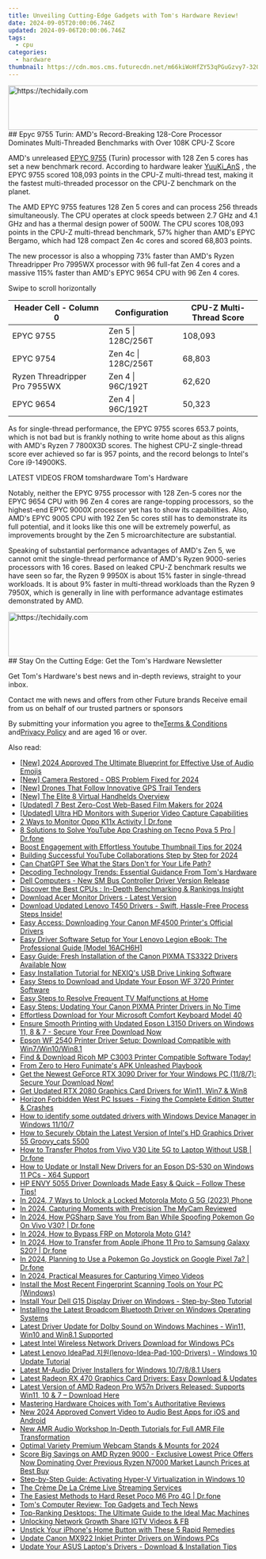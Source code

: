 ```yaml
---
title: Unveiling Cutting-Edge Gadgets with Tom's Hardware Review!
date: 2024-09-05T20:00:06.746Z
updated: 2024-09-06T20:00:06.746Z
tags:
  - cpu
categories:
  - hardware
thumbnail: https://cdn.mos.cms.futurecdn.net/m66kiWoHfZY53qPGuGzvy7-320-80.png
---
```


<!-- affiliate ads begin -->
<a href="https://appsumo.8odi.net/c/5597632/2123748/7443" target="_top" id="2123748">
  <img src="//a.impactradius-go.com/display-ad/7443-2123748" border="0" alt="https://techidaily.com" width="600" height="90"/>
</a>
<img height="0" width="0" src="https://appsumo.8odi.net/i/5597632/2123748/7443" style="position:absolute;visibility:hidden;" border="0" />
<!-- affiliate ads end -->
## Epyc 9755 Turin: AMD's Record-Breaking 128-Core Processor Dominates Multi-Threaded Benchmarks with Over 108K CPU-Z Score

AMD's unreleased [EPYC 9755](https://www.tomshardware.com/pc-components/cpus/amd-announces-3nm-epyc-turin-launching-with-192-cores-and-384-threads-in-second-half-of-2024-54x-faster-than-intel-xeon-in-ai-workload) (Turin) processor with 128 Zen 5 cores has set a new benchmark record. According to hardware leaker [YuuKi_AnS](https://x.com/yuuki%5Fans/status/1816185684753015066) , the EPYC 9755 scored 108,093 points in the CPU-Z multi-thread test, making it the fastest multi-threaded processor on the CPU-Z benchmark on the planet.

 The AMD EPYC 9755 features 128 Zen 5 cores and can process 256 threads simultaneously. The CPU operates at clock speeds between 2.7 GHz and 4.1 GHz and has a thermal design power of 500W. The CPU scores 108,093 points in the CPU-Z multi-thread benchmark, 57% higher than AMD's EPYC Bergamo, which had 128 compact Zen 4c cores and scored 68,803 points.

 The new processor is also a whopping 73% faster than AMD's Ryzen Threadripper Pro 7995WX processor with 96 full-fat Zen 4 cores and a massive 115% faster than AMD's EPYC 9654 CPU with 96 Zen 4 cores.

 Swipe to scroll horizontally

| Header Cell - Column 0        | Configuration       | CPU-Z Multi-Thread Score |
| ----------------------------- | ------------------- | ------------------------ |
| EPYC 9755                     | Zen 5 \| 128C/256T  | 108,093                  |
| EPYC 9754                     | Zen 4c \| 128C/256T | 68,803                   |
| Ryzen Threadripper Pro 7955WX | Zen 4 \| 96C/192T   | 62,620                   |
| EPYC 9654                     | Zen 4 \| 96C/192T   | 50,323                   |

 As for single-thread performance, the EPYC 9755 scores 653.7 points, which is not bad but is frankly nothing to write home about as this aligns with AMD's Ryzen 7 7800X3D scores. The highest CPU-Z single-thread score ever achieved so far is 957 points, and the record belongs to Intel's Core i9-14900KS.

 LATEST VIDEOS FROM tomshardware Tom's Hardware

 Notably, neither the EPYC 9755 processor with 128 Zen-5 cores nor the EPYC 9654 CPU with 96 Zen 4 cores are range-topping processors, so the highest-end EPYC 9000X processor yet has to show its capabilities. Also, AMD's EPYC 9005 CPU with 192 Zen 5c cores still has to demonstrate its full potential, and it looks like this one will be extremely powerful, as improvements brought by the Zen 5 microarchitecture are substantial.

 Speaking of substantial performance advantages of AMD's Zen 5, we cannot omit the single-thread performance of AMD's Ryzen 9000-series processors with 16 cores. Based on leaked CPU-Z benchmark results we have seen so far, the Ryzen 9 9950X is about 15% faster in single-thread workloads. It is about 9% faster in multi-thread workloads than the Ryzen 9 7950X, which is generally in line with performance advantage estimates demonstrated by AMD.

<!-- affiliate ads begin -->
<a href="https://appsumo.8odi.net/c/5597632/2137411/7443" target="_top" id="2137411">
  <img src="//a.impactradius-go.com/display-ad/7443-2137411" border="0" alt="https://techidaily.com" width="600" height="90"/>
</a>
<img height="0" width="0" src="https://appsumo.8odi.net/i/5597632/2137411/7443" style="position:absolute;visibility:hidden;" border="0" />
<!-- affiliate ads end -->
## Stay On the Cutting Edge: Get the Tom's Hardware Newsletter

 Get Tom's Hardware's best news and in-depth reviews, straight to your inbox.

 Contact me with news and offers from other Future brands  Receive email from us on behalf of our trusted partners or sponsors

 By submitting your information you agree to the[Terms & Conditions](https://futureplc.com/terms-conditions/) and[Privacy Policy](https://futureplc.com/privacy-policy/) and are aged 16 or over.


<ins class="adsbygoogle"
     style="display:block"
     data-ad-format="autorelaxed"
     data-ad-client="ca-pub-7571918770474297"
     data-ad-slot="1223367746"></ins>



<ins class="adsbygoogle"
     style="display:block"
     data-ad-client="ca-pub-7571918770474297"
     data-ad-slot="8358498916"
     data-ad-format="auto"
     data-full-width-responsive="true"></ins>

<span class="atpl-alsoreadstyle">Also read:</span>
<div><ul>
<li><a href="https://instagram-clips.techidaily.com/new-2024-approved-the-ultimate-blueprint-for-effective-use-of-audio-emojis/"><u>[New] 2024 Approved The Ultimate Blueprint for Effective Use of Audio Emojis</u></a></li>
<li><a href="https://screen-video-capture.techidaily.com/new-camera-restored-obs-problem-fixed-for-2024/"><u>[New] Camera Restored - OBS Problem Fixed for 2024</u></a></li>
<li><a href="https://fox-links.techidaily.com/new-drones-that-follow-innovative-gps-trail-tenders/"><u>[New] Drones That Follow Innovative GPS Trail Tenders</u></a></li>
<li><a href="https://some-approaches.techidaily.com/new-the-elite-8-virtual-handhelds-overview/"><u>[New] The Elite 8 Virtual Handhelds Overview</u></a></li>
<li><a href="https://facebook-video-footage.techidaily.com/updated-7-best-zero-cost-web-based-film-makers-for-2024/"><u>[Updated] 7 Best Zero-Cost Web-Based Film Makers for 2024</u></a></li>
<li><a href="https://screen-mirroring-recording.techidaily.com/updated-ultra-hd-monitors-with-superior-video-capture-capabilities/"><u>[Updated] Ultra HD Monitors with Superior Video Capture Capabilities</u></a></li>
<li><a href="https://android-location-track.techidaily.com/2-ways-to-monitor-oppo-k11x-activity-drfone-by-drfone-virtual-android/"><u>2 Ways to Monitor Oppo K11x Activity | Dr.fone</u></a></li>
<li><a href="https://howto.techidaily.com/8-solutions-to-solve-youtube-app-crashing-on-tecno-pova-5-pro-drfone-by-drfone-fix-android-problems-fix-android-problems/"><u>8 Solutions to Solve YouTube App Crashing on Tecno Pova 5 Pro | Dr.fone</u></a></li>
<li><a href="https://youtube-zero.techidaily.com/-engagement-with-effortless-youtube-thumbnail-tips-for-2024/"><u>Boost Engagement with Effortless Youtube Thumbnail Tips for 2024</u></a></li>
<li><a href="https://youtube-webster.techidaily.com/ing-successful-youtube-collaborations-step-by-step-for-2024/"><u>Building Successful YouTube Collaborations Step by Step for 2024</u></a></li>
<li><a href="https://tech-revival.techidaily.com/can-chatgpt-see-what-the-stars-dont-for-your-life-path/"><u>Can ChatGPT See What the Stars Don't for Your Life Path?</u></a></li>
<li><a href="https://hardware-updates.techidaily.com/decoding-technology-trends-essential-guidance-from-toms-hardware/"><u>Decoding Technology Trends: Essential Guidance From Tom's Hardware</u></a></li>
<li><a href="https://hardware-updates.techidaily.com/dell-computers-new-sm-bus-controller-driver-version-release/"><u>Dell Computers - New SM Bus Controller Driver Version Release</u></a></li>
<li><a href="https://hardware-updates.techidaily.com/discover-the-best-cpus-in-depth-benchmarking-and-rankings-insight/"><u>Discover the Best CPUs : In-Depth Benchmarking & Rankings Insight</u></a></li>
<li><a href="https://hardware-updates.techidaily.com/download-acer-monitor-drivers-latest-version/"><u>Download Acer Monitor Drivers - Latest Version</u></a></li>
<li><a href="https://hardware-updates.techidaily.com/download-updated-lenovo-t450-drivers-swift-hassle-free-process-steps-inside/"><u>Download Updated Lenovo T450 Drivers - Swift, Hassle-Free Process Steps Inside!</u></a></li>
<li><a href="https://hardware-updates.techidaily.com/easy-access-downloading-your-canon-mf4500-printers-official-drivers/"><u>Easy Access: Downloading Your Canon MF4500 Printer's Official Drivers</u></a></li>
<li><a href="https://hardware-updates.techidaily.com/easy-driver-software-setup-for-your-lenovo-legion-ebook-the-professional-guide-model-16ach6h/"><u>Easy Driver Software Setup for Your Lenovo Legion eBook: The Professional Guide [Model 16ACH6H]</u></a></li>
<li><a href="https://hardware-updates.techidaily.com/easy-guide-fresh-installation-of-the-canon-pixma-ts3322-drivers-available-now/"><u>Easy Guide: Fresh Installation of the Canon PIXMA TS3322 Drivers Available Now</u></a></li>
<li><a href="https://hardware-updates.techidaily.com/easy-installation-tutorial-for-nexiqs-usb-drive-linking-software/"><u>Easy Installation Tutorial for NEXIQ's USB Drive Linking Software</u></a></li>
<li><a href="https://hardware-updates.techidaily.com/easy-steps-to-download-and-update-your-epson-wf-3720-printer-software/"><u>Easy Steps to Download and Update Your Epson WF 3720 Printer Software</u></a></li>
<li><a href="https://techtrends.techidaily.com/easy-steps-to-resolve-frequent-tv-malfunctions-at-home/"><u>Easy Steps to Resolve Frequent TV Malfunctions at Home</u></a></li>
<li><a href="https://hardware-updates.techidaily.com/easy-steps-updating-your-canon-pixma-printer-drivers-in-no-time/"><u>Easy Steps: Updating Your Canon PIXMA Printer Drivers in No Time</u></a></li>
<li><a href="https://hardware-updates.techidaily.com/effortless-download-for-your-microsoft-comfort-keyboard-model-40/"><u>Effortless Download for Your Microsoft Comfort Keyboard Model 40</u></a></li>
<li><a href="https://hardware-updates.techidaily.com/ensure-smooth-printing-with-updated-epson-l3150-drivers-on-windows-11-8-and-7-secure-your-free-download-now/"><u>Ensure Smooth Printing with Updated Epson L3150 Drivers on Windows 11, 8 & 7 - Secure Your Free Download Now</u></a></li>
<li><a href="https://hardware-updates.techidaily.com/epson-wf-2540-printer-driver-setup-download-compatible-with-win7win10win81/"><u>Epson WF 2540 Printer Driver Setup: Download Compatible with Win7/Win10/Win8.1</u></a></li>
<li><a href="https://hardware-updates.techidaily.com/find-and-download-ricoh-mp-c3003-printer-compatible-software-today/"><u>Find & Download Ricoh MP C3003 Printer Compatible Software Today!</u></a></li>
<li><a href="https://fox-http.techidaily.com/from-zero-to-hero-funimates-apk-unleashed-playbook/"><u>From Zero to Hero Funimate's APK Unleashed Playbook</u></a></li>
<li><a href="https://hardware-updates.techidaily.com/1722978787330-get-the-newest-geforce-rtx-3090-driver-for-your-windows-pc-1187-secure-your-download-now/"><u>Get the Newest GeForce RTX 3090 Driver for Your Windows PC (11/8/7): Secure Your Download Now!</u></a></li>
<li><a href="https://hardware-updates.techidaily.com/get-updated-rtx-2080-graphics-card-drivers-for-win11-win7-and-win8/"><u>Get Updated RTX 2080 Graphics Card Drivers for Win11, Win7 & Win8</u></a></li>
<li><a href="https://win-able.techidaily.com/horizon-forbidden-west-pc-issues-fixing-the-complete-edition-stutter-and-crashes/"><u>Horizon Forbidden West PC Issues - Fixing the Complete Edition Stutter & Crashes</u></a></li>
<li><a href="https://blog-min.techidaily.com/how-to-identify-some-outdated-drivers-with-windows-device-manager-in-windows-11107-by-drivereasy-guide/"><u>How to identify some outdated drivers with Windows Device Manager in Windows 11/10/7</u></a></li>
<li><a href="https://hardware-updates.techidaily.com/how-to-securely-obtain-the-latest-version-of-intels-hd-graphics-driver-55-groovycats-5500/"><u>How to Securely Obtain the Latest Version of Intel's HD Graphics Driver 55 Groovy_cats 5500</u></a></li>
<li><a href="https://android-transfer.techidaily.com/how-to-transfer-photos-from-vivo-v30-lite-5g-to-laptop-without-usb-drfone-by-drfone-transfer-from-android-transfer-from-android/"><u>How to Transfer Photos from Vivo V30 Lite 5G to Laptop Without USB | Dr.fone</u></a></li>
<li><a href="https://hardware-updates.techidaily.com/how-to-update-or-install-new-drivers-for-an-epson-ds-530-on-windows-11-pcs-x64-support/"><u>How to Update or Install New Drivers for an Epson DS-530 on Windows 11 PCs - X64 Support</u></a></li>
<li><a href="https://hardware-updates.techidaily.com/1722977066451-hp-envy-5055-driver-downloads-made-easy-and-quick-follow-these-tips/"><u>HP ENVY 5055 Driver Downloads Made Easy & Quick – Follow These Tips!</u></a></li>
<li><a href="https://android-unlock.techidaily.com/in-2024-7-ways-to-unlock-a-locked-motorola-moto-g-5g-2023-phone-by-drfone-android/"><u>In 2024, 7 Ways to Unlock a Locked Motorola Moto G 5G (2023) Phone</u></a></li>
<li><a href="https://screen-mirroring-recording.techidaily.com/in-2024-capturing-moments-with-precision-the-mycam-reviewed/"><u>In 2024, Capturing Moments with Precision The MyCam Reviewed</u></a></li>
<li><a href="https://change-location.techidaily.com/in-2024-how-pgsharp-save-you-from-ban-while-spoofing-pokemon-go-on-vivo-v30-drfone-by-drfone-virtual-android/"><u>In 2024, How PGSharp Save You from Ban While Spoofing Pokemon Go On Vivo V30? | Dr.fone</u></a></li>
<li><a href="https://android-frp.techidaily.com/in-2024-how-to-bypass-frp-on-motorola-moto-g14-by-drfone-android/"><u>In 2024, How to Bypass FRP on Motorola Moto G14?</u></a></li>
<li><a href="https://iphone-transfer.techidaily.com/in-2024-how-to-transfer-from-apple-iphone-11-pro-to-samsung-galaxy-s20-drfone-by-drfone-transfer-from-ios/"><u>In 2024, How to Transfer from Apple iPhone 11 Pro to Samsung Galaxy S20? | Dr.fone</u></a></li>
<li><a href="https://pokemon-go-android.techidaily.com/in-2024-planning-to-use-a-pokemon-go-joystick-on-google-pixel-7a-drfone-by-drfone-virtual-android/"><u>In 2024, Planning to Use a Pokemon Go Joystick on Google Pixel 7a? | Dr.fone</u></a></li>
<li><a href="https://screen-capture.techidaily.com/in-2024-practical-measures-for-capturing-vimeo-videos/"><u>In 2024, Practical Measures for Capturing Vimeo Videos</u></a></li>
<li><a href="https://hardware-updates.techidaily.com/install-the-most-recent-fingerprint-scanning-tools-on-your-pc-windows/"><u>Install the Most Recent Fingerprint Scanning Tools on Your PC (Windows)</u></a></li>
<li><a href="https://hardware-updates.techidaily.com/install-your-dell-g15-display-driver-on-windows-step-by-step-tutorial/"><u>Install Your Dell G15 Display Driver on Windows - Step-by-Step Tutorial</u></a></li>
<li><a href="https://hardware-updates.techidaily.com/installing-the-latest-broadcom-bluetooth-driver-on-windows-operating-systems/"><u>Installing the Latest Broadcom Bluetooth Driver on Windows Operating Systems</u></a></li>
<li><a href="https://hardware-updates.techidaily.com/latest-driver-update-for-dolby-sound-on-windows-machines-win11-win10-and-win81-supported/"><u>Latest Driver Update for Dolby Sound on Windows Machines - Win11, Win10 and Win8.1 Supported</u></a></li>
<li><a href="https://hardware-updates.techidaily.com/latest-intel-wireless-network-drivers-download-for-windows-pcs/"><u>Latest Intel Wireless Network Drivers Download for Windows PCs</u></a></li>
<li><a href="https://hardware-updates.techidaily.com/latest-lenovo-ideapad-lenovo-idea-pad-100-drivers-windows-10-update-tutorial/"><u>Latest Lenovo IdeaPad 지원(lenovo-Idea-Pad-100-Drivers) - Windows 10 Update Tutorial</u></a></li>
<li><a href="https://hardware-updates.techidaily.com/latest-m-audio-driver-installers-for-windows-107881-users/"><u>Latest M-Audio Driver Installers for Windows 10/7/8/8.1 Users</u></a></li>
<li><a href="https://hardware-updates.techidaily.com/latest-radeon-rx-470-graphics-card-drivers-easy-download-and-updates/"><u>Latest Radeon RX 470 Graphics Card Drivers: Easy Download & Updates</u></a></li>
<li><a href="https://hardware-updates.techidaily.com/latest-version-of-amd-radeon-pro-w57n-drivers-released-supports-win11-10-and-7-download-here/"><u>Latest Version of AMD Radeon Pro W57n Drivers Released: Supports Win11, 10 & 7 – Download Here</u></a></li>
<li><a href="https://hardware-help.techidaily.com/mastering-hardware-choices-with-toms-authoritative-reviews/"><u>Mastering Hardware Choices with Tom's Authoritative Reviews</u></a></li>
<li><a href="https://ai-video-apps.techidaily.com/new-2024-approved-convert-video-to-audio-best-apps-for-ios-and-android/"><u>New 2024 Approved Convert Video to Audio Best Apps for iOS and Android</u></a></li>
<li><a href="https://sound-optimizing.techidaily.com/new-amr-audio-workshop-in-depth-tutorials-for-full-amr-file-transformation/"><u>New AMR Audio Workshop In-Depth Tutorials for Full AMR File Transformation</u></a></li>
<li><a href="https://extra-guidance.techidaily.com/optimal-variety-premium-webcam-stands-and-mounts-for-2024/"><u>Optimal Variety Premium Webcam Stands & Mounts for 2024</u></a></li>
<li><a href="https://hardware-updates.techidaily.com/score-big-savings-on-amd-ryzen-9000-exclusive-lowest-price-offers-now-dominating-over-previous-ryzen-n7000-market-launch-prices-at-best-buy/"><u>Score Big Savings on AMD Ryzen 9000 - Exclusive Lowest Price Offers Now Dominating Over Previous Ryzen N7000 Market Launch Prices at Best Buy</u></a></li>
<li><a href="https://win-answers.techidaily.com/step-by-step-guide-activating-hyper-v-virtualization-in-windows-10/"><u>Step-by-Step Guide: Activating Hyper-V Virtualization in Windows 10</u></a></li>
<li><a href="https://article-posts.techidaily.com/the-creme-de-la-creme-live-streaming-services/"><u>The Crème De La Créme Live Streaming Services</u></a></li>
<li><a href="https://techidaily.com/the-easiest-methods-to-hard-reset-poco-m6-pro-4g-drfone-by-drfone-reset-android-reset-android/"><u>The Easiest Methods to Hard Reset Poco M6 Pro 4G | Dr.fone</u></a></li>
<li><a href="https://hardware-updates.techidaily.com/toms-computer-review-top-gadgets-and-tech-news/"><u>Tom's Computer Review: Top Gadgets and Tech News</u></a></li>
<li><a href="https://techno-recovery.techidaily.com/top-ranking-desktops-the-ultimate-guide-to-the-ideal-mac-machines/"><u>Top-Ranking Desktops: The Ultimate Guide to the Ideal Mac Machines</u></a></li>
<li><a href="https://instagram-video-recordings.techidaily.com/unlocking-network-growth-share-igtv-videos-and-fb/"><u>Unlocking Network Growth Share IGTV Videos & FB</u></a></li>
<li><a href="https://fox-that.techidaily.com/unstick-your-iphones-home-button-with-these-5-rapid-remedies/"><u>Unstick Your iPhone's Home Button with These 5 Rapid Remedies</u></a></li>
<li><a href="https://hardware-updates.techidaily.com/update-canon-mx922-inkjet-printer-drivers-on-windows-pcs/"><u>Update Canon MX922 Inkjet Printer Drivers on Windows PCs</u></a></li>
<li><a href="https://hardware-updates.techidaily.com/update-your-asus-laptops-drivers-download-and-installation-tips/"><u>Update Your ASUS Laptop's Drivers - Download & Installation Tips</u></a></li>
</ul></div>
